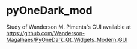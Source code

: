 # pyOneDark_mod
Study of Wanderson M. Pimenta's GUI available at https://github.com/Wanderson-Magalhaes/PyOneDark_Qt_Widgets_Modern_GUI
